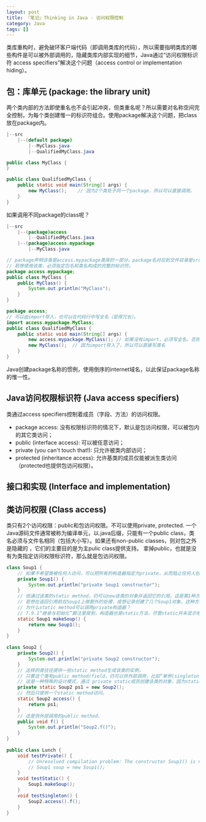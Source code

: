 ```yaml
---
layout: post
title: 『笔记』Thinking in Java - 访问权限控制
category: Java
tags: []
---
```


类库重构时，避免破环客户端代码（即调用类库的代码），所以需要指明类库的哪些构件是可以被外部调用的，隐藏类库内部实现的细节，Java通过“访问权限标识符 access specifiers”解决这个问题（access control or implementation hiding）。

## 包：库单元 (package: the library unit)
两个类内部的方法即使重名也不会引起冲突，但类重名呢？所以需要对名称空间完全控制，为每个类创建惟一的标识符组合。使用package解决这个问题，把class放在package内。

``` Java
|--src
    |--(default package)
        |--MyClass.java
        |--QualifiedMyClass.java

public class MyClass {
}

public class QualifiedMyClass {
    public static void main(String[] args) {
        new MyClass();    // 因为2个类处于同一个package，所以可以直接调用。
    }
}
```

如果调用不同package的class呢？

``` Java
|--src
    |--(package)access
        |--QualifiedMyClass.java
    |--(package)access.mypackage
        |--MyClass.java

// package声明该类是access.mypackage类库的一部分。package名对应到文件目录是src/access/mypackage.
// 若想使用该类，必须指定包名和类名构成的完整的标识符。
package access.mypackage;
public class MyClass {
    public MyClass() {
        System.out.println("MyClass");
    }
}

package access;
// 可以由import导入，也可以在代码行中写全名（显得冗长）。
import access.mypackage.MyClass;
public class QualifiedMyClass {
    public static void main(String[] args) {
        new access.mypackage.MyClass(); // 如果没有import，必须写全名，否则cannot be resolved to a type
        new MyClass();  // 因为import导入了，所以可以直接写类名
    }
}
```

Java创建package名称的惯例，使用倒序的internet域名，以此保证package名称的惟一性。

## Java访问权限标识符 (Java access specifiers)
类通过access specifiers控制着成员（字段、方法）的访问权限。

- package access: 没有权限标识符的情况下，默认是包访问权限，可以被包内的其它类访问；
- public (interface access): 可以被任意访问；
- private (you can't touch that!): 只允许被类内部访问；
- protected (inheritance access): 允许基类的成员仅能被派生类访问（protected也提供包访问权限）。

## 接口和实现 (Interface and implementation)

## 类访问权限 (Class access)
类只有2个访问权限：public和包访问权限。不可以使用private, protected.
一个Java源码文件通常被称为编译单元，以.java后缀，只能有一个public class，类名必须与文件名相同（包括大小写）。如果还有non-public classes，则对包之外是隐藏的 ，它们的主要目的是为主pulic class提供支持。
拿掉public，也就是没有为类指定访问权限标识符，那么就是包访问权限。

``` Java
class Soup1 {
    // 如果不希望类被任何人访问，可以把所有的构造器指定为private，从而阻止任何人创建该类的对象。
    private Soup1() {
        System.out.println("private Soup1 constructor");
    }
    // 但通过该类的static method，仍可以new该类的对象并返回它的引用。这是第1种方法。
    // 若想在返回引用前在Soup1上做额外的处理，或想记录创建了几个Soup1对象，这种方法很有用处。
    // 为什么static method可以调用private构造器？
    // 7.9.1“继承与初始化”脚注里提到，构造器也是static方法，尽管static并未显示地写出。
    static Soup1 makeSoup() {
        return new Soup1();
    }
}
 
class Soup2 {
    private Soup2() {
        System.out.println("private Soup2 constructor");
    }
    // 这样的类往往提供一些static method生成该类的实例，
    // 只要这个类有public method/field，仍可以供外部调用，比如“单例(singleton)”, 这是第2种方法：
    // 这是一种特殊的设计模式，通过 private static成员创建该类的对象，因为static，所以只能创建一个对象，
    private static Soup2 ps1 = new Soup2();
    // 然后只提供一个static method访问。
    static Soup2 access() {
        return ps1;
    }
    // 这是供外部调用的public method.
    public void f() {
        System.out.println("Soup2.f()");
    }
}
 
public class Lunch {
    void testPrivate() {
        // Unresolved compilation problem: The constructor Soup1() is not visible.
        // Soup1 soup = new Soup1();
    }
    void testStatic() {
        Soup1.makeSoup();
    }
    void testSingleton() {
        Soup2.access().f();
    }
}
```
 
